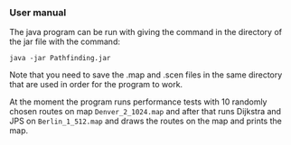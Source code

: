 ### User manual

The java program can be run with giving the command in the directory of the jar file with the command:   

```
java -jar Pathfinding.jar 
```

Note that you need to save the .map and .scen files in the same directory that are used in order for the program to work. 

At the moment the program runs performance tests with 10 randomly chosen routes on map `Denver_2_1024.map` and after that runs Dijkstra and JPS on `Berlin_1_512.map` and draws the routes on the map and prints the map.

